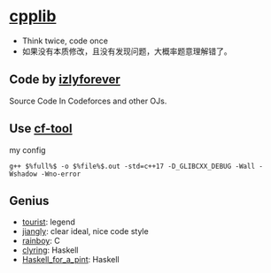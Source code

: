 # [cpplib](https://github.com/izlyforever/cpplibforCP)

- Think twice, code once
- 如果没有本质修改，且没有发现问题，大概率题意理解错了。

## Code by [izlyforever](https://codeforces.com/profile/izlyforever)

Source Code In Codeforces and other OJs.

## Use [cf-tool](https://github.com/izlyforever/cf-tool)

my config
``` shell
g++ $%full%$ -o $%file%$.out -std=c++17 -D_GLIBCXX_DEBUG -Wall -Wshadow -Wno-error
```

## Genius

- [tourist](https://codeforces.com/profile/tourist): legend
- [jiangly](https://codeforces.com/profile/jiangly): clear ideal, nice code style
- [rainboy](https://codeforces.com/profile/rainboy): C
- [clyring](https://codeforces.com/submissions/clyring): Haskell
- [Haskell_for_a_pint](https://codeforces.com/profile/Haskell_for_a_pint): Haskell
